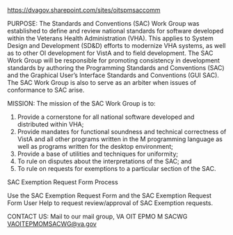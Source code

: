 
https://dvagov.sharepoint.com/sites/oitspmsaccomm

PURPOSE: The Standards and Conventions (SAC) Work Group was established to define and review national standards for software developed within the Veterans Health Administration (VHA). This applies to System Design and Development (SD&D) efforts to modernize VHA systems, as well as to other OI development for VistA and to field development. The SAC Work Group will be responsible for promoting consistency in development standards by authoring the Programming Standards and Conventions (SAC) and the Graphical User’s Interface Standards and Conventions (GUI SAC). The SAC Work Group is also to serve as an arbiter when issues of conformance to SAC arise.

MISSION: The mission of the SAC Work Group is to:

1. Provide a cornerstone for all national software developed and distributed within VHA;
2. Provide mandates for functional soundness and technical correctness of VistA and all other programs written in the M programming language as well as programs written for the desktop environment;
3. Provide a base of utilities and techniques for uniformity;
4. To rule on disputes about the interpretations of the SAC; and
5. To rule on requests for exemptions to a particular section of the SAC.


SAC Exemption Request Form Process

Use the SAC Exemption Request Form and the SAC Exemption Request Form User Help to request review/approval of SAC Exemption requests. 


CONTACT US: Mail to our mail group, VA OIT EPMO M SACWG <VAOITEPMOMSACWG@va.gov>

